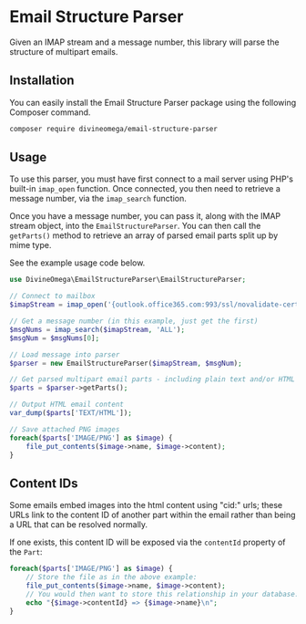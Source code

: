 # Email Structure Parser
Given an IMAP stream and a message number, this library will parse the 
structure of multipart emails.

## Installation

You can easily install the Email Structure Parser package using the following 
Composer command.

```bash
composer require divineomega/email-structure-parser
```

## Usage

To use this parser, you must have first connect to a mail server using PHP's built-in 
`imap_open` function. Once connected, you then need to retrieve a message number, 
via the `imap_search` function.

Once you have a message number, you can pass it, along with the IMAP stream object, 
into the `EmailStructureParser`. You can then call the `getParts()` method to 
retrieve an array of parsed email parts split up by mime type.

See the example usage code below.

```php
use DivineOmega\EmailStructureParser\EmailStructureParser;

// Connect to mailbox
$imapStream = imap_open('{outlook.office365.com:993/ssl/novalidate-cert}INBOX', getenv('USERNAME'), getenv('PASSWORD'));

// Get a message number (in this example, just get the first)
$msgNums = imap_search($imapStream, 'ALL');
$msgNum = $msgNums[0];

// Load message into parser
$parser = new EmailStructureParser($imapStream, $msgNum);

// Get parsed multipart email parts - including plain text and/or HTML content, and any attachments
$parts = $parser->getParts();

// Output HTML email content
var_dump($parts['TEXT/HTML']);

// Save attached PNG images
foreach($parts['IMAGE/PNG'] as $image) {
    file_put_contents($image->name, $image->content);
}
```

## Content IDs

Some emails embed images into the html content using "cid:" urls; these URLs link to the content ID of another part within the email rather than being a URL that can be resolved normally.

If one exists, this content ID will be exposed via the `contentId` property of the `Part`:

```php
foreach($parts['IMAGE/PNG'] as $image) {
    // Store the file as in the above example:
    file_put_contents($image->name, $image->content);
    // You would then want to store this relationship in your database:    
    echo "{$image->contentId} => {$image->name}\n";
}
```